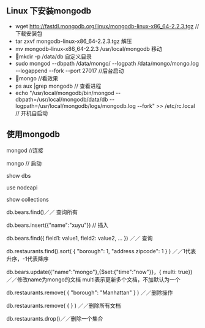 ## Linux 下安装mongodb

- wget http://fastdl.mongodb.org/linux/mongodb-linux-x86_64-2.2.3.tgz // 下载安装包
- tar zxvf mongodb-linux-x86_64-2.2.3.tgz 解压
- mv mongodb-linux-x86_64-2.2.3 /usr/local/mongodb 移动
- mkdir -p /data/db  自定义目录
- sudo mongod --dbpath /data/mongo/ --logpath /data/mongo/mongo.log --logappend --fork --port 27017  //后台启动
- mongo //看效果
- ps aux |grep mongodb // 查看进程
- echo "/usr/local/mongodb/bin/mongod --dbpath=/usr/local/mongodb/data/db --logpath=/usr/local/mongodb/logs/mongodb.log --fork" >> /etc/rc.local // 开机自启动

## 使用mongodb
mongod  //连接

mongo // 启动

show dbs

use nodeapi

show collections

db.bears.find()／／ 查询所有

db.bears.insert({"name":"xuyu"})  // 插入

db.bears.find({ field1: value1, field2: value2, ... }) ／／ 查询

db.restaurants.find().sort( { "borough": 1, "address.zipcode": 1 } ) ／／1代表升序，-1代表降序

db.bears.update({"name":"mongo"},{$set:{"time":"now"}}，{ multi: true}) ／／修改name为mongo的文档 multi表示更新多个文档，不加默认为一个

db.restaurants.remove( { "borough": "Manhattan" } ) ／／删除操作

db.restaurants.remove( { } ) ／／删除所有文档

db.restaurants.drop()／／删除一个集合

